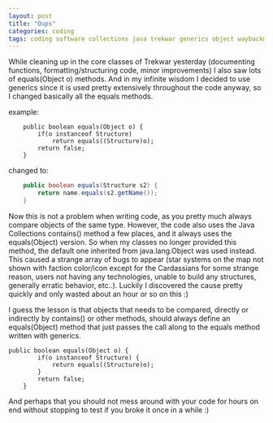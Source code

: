 ```yaml
---
layout: post
title: "Oups"
categories: coding
tags: coding software collections java trekwar generics object waybackmachine
---
```


While cleaning up in the core classes of Trekwar yesterday (documenting functions, formatting/structuring code, minor improvements) I also saw lots of equals(Object o) methods. And in my infinite wisdom I decided to use generics since it is used pretty extensively throughout the code anyway, so I changed basically all the equals methods.

example:
```
    public boolean equals(Object o) {
        if(o instanceof Structure)
            return equals((Structure)o);
        return false;
    }
```

changed to:
```java
    public boolean equals(Structure s2) {
        return name.equals(s2.getName());
    }
```

Now this is not a problem when writing code, as you pretty much always compare objects of the same type. However, the code also uses the Java Collections contains() method a few places, and it always uses the equals(Object) version. So when my classes no longer provided this method, the default one inherited from java.lang.Object was used instead. This caused a strange array of bugs to appear (star systems on the map not shown with faction color/icon except for the Cardassians for some strange reason, users not having any technologies, unable to build any structures, generally erratic behavior, etc..). Luckily I discovered the cause pretty quickly and only wasted about an hour or so on this :)

I guess the lesson is that objects that needs to be compared, directly or indirectly by contains() or other methods, should always define an equals(Object) method that just passes the call along to the equals method written with generics.

```
public boolean equals(Object o) {
        if(o instanceof Structure) {
            return equals((Structure)o);
        }
        return false;
    }
```

And perhaps that you should not mess around with your code for hours on end without stopping to test if you broke it once in a while :)
